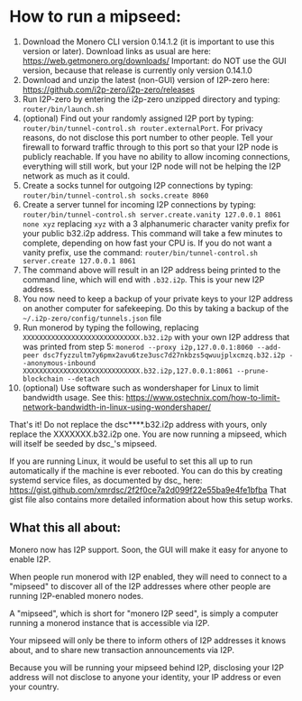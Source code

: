 # How to run a mipseed:
1. Download the Monero CLI version 0.14.1.2 (it is important to use this version or later). Download links as usual are here: https://web.getmonero.org/downloads/ Important: do NOT use the GUI version, because that release is currently only version 0.14.1.0
2. Download and unzip the latest (non-GUI) version of I2P-zero here: https://github.com/i2p-zero/i2p-zero/releases
3. Run I2P-zero by entering the i2p-zero unzipped directory and  typing: `router/bin/launch.sh`
4. (optional) Find out your randomly assigned I2P port by typing: `router/bin/tunnel-control.sh router.externalPort`. For privacy reasons, do not disclose this port number to other people. Tell your firewall to forward traffic through to this port so that your I2P node is publicly reachable. If you have no ability to allow incoming connections, everything will still work, but your I2P node will not be helping the I2P network as much as it could.
5. Create a socks tunnel for outgoing I2P connections by typing: `router/bin/tunnel-control.sh socks.create 8060`
6. Create a server tunnel for incoming I2P connections by typing: `router/bin/tunnel-control.sh server.create.vanity 127.0.0.1 8061 none xyz` replacing `xyz` with a 3 alphanumeric character vanity prefix for your public b32.i2p address. This command will take a few minutes to complete, depending on how fast your CPU is. If you do not want a vanity prefix, use the command: `router/bin/tunnel-control.sh server.create 127.0.0.1 8061`
7. The command above will result in an I2P address being printed to the command line, which will end with `.b32.i2p`. This is your new I2P address.
8. You now need to keep a backup of your private keys to your I2P address on another computer for safekeeping. Do this by taking a backup of the `~/.i2p-zero/config/tunnels.json` file
9. Run monerod by typing the following, replacing `XXXXXXXXXXXXXXXXXXXXXXXXXXXXX.b32.i2p` with your own I2P address that was printed from step 5: `monerod --proxy i2p,127.0.0.1:8060 --add-peer dsc7fyzzultm7y6pmx2avu6tze3usc7d27nkbzs5qwuujplxcmzq.b32.i2p --anonymous-inbound XXXXXXXXXXXXXXXXXXXXXXXXXXXXX.b32.i2p,127.0.0.1:8061 --prune-blockchain --detach`
10. (optional) Use software such as wondershaper for Linux to limit bandwidth usage. See this: https://www.ostechnix.com/how-to-limit-network-bandwidth-in-linux-using-wondershaper/

That's it! Do not replace the dsc****.b32.i2p address with yours, only replace the XXXXXXX.b32.i2p one. You are now running a mipseed, which will itself be seeded by dsc_'s mipseed.

If you are running Linux, it would be useful to set this all up to run automatically if the machine is ever rebooted. You can do this by creating systemd service files, as documented by dsc_ here: https://gist.github.com/xmrdsc/2f2f0ce7a2d099f22e55ba9e4fe1bfba That gist file also contains more detailed information about how this setup works.

## What this all about:
Monero now has I2P support. Soon, the GUI will make it easy for anyone to enable I2P.

When people run monerod with I2P enabled, they will need to connect to a "mipseed" to discover all of the I2P addresses where other people are running I2P-enabled monero nodes.

A "mipseed", which is short for "monero I2P seed", is simply a computer running a monerod instance that is accessible via I2P.

Your mipseed will only be there to inform others of I2P addresses it knows about, and to share new transaction announcements via I2P.

Because you will be running your mipseed behind I2P, disclosing your I2P address will not disclose to anyone your identity, your IP address or even your country.
